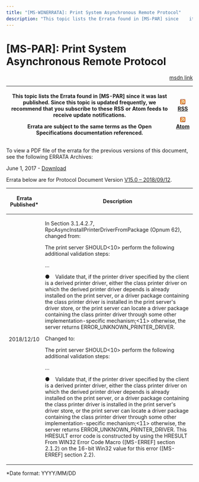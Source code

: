 ```yaml
---
title: "[MS-WINERRATA]: Print System Asynchronous Remote Protocol"
description: "This topic lists the Errata found in [MS-PAR] since    it was last published. Since this topic is updated frequently, we recommend    that you"
---
```


# [MS-PAR]: Print System Asynchronous Remote Protocol

<p align="right"><a href="https://msdn.microsoft.com/en-us/library/8f7f93d1-4527-4945-9e14-437f90e22149">msdn link</a></p>
<p> </p>

<table>
 <thead>
  <tr>
   <th>
   <p>This topic lists the Errata found in [MS-PAR] since
   it was last published. Since this topic is updated frequently, we recommend
   that you subscribe to these RSS or Atom feeds to receive update
   notifications.</p>
   <p>Errata are subject to the same terms as the
   Open Specifications documentation referenced.</p>
   </th>
   <th>
   <p><img id="Picture 310" src="ms-winerrata_files/image002.png"><a href="http://blogs.msdn.com/b/protocol_content_errata/rss.aspx">RSS</a> </p>
   <p><img id="Picture 309" src="ms-winerrata_files/image002.png"><a href="http://blogs.msdn.com/b/protocol_content_errata/atom.aspx">Atom</a> </p>
   <p> </p>
   </th>
  </tr>
 </thead>
</table>

<p>To view a PDF file of the errata for the previous versions
of this document, see the following ERRATA Archives:</p>

<p>June 1, 2017 - <a href="https://winprotocoldoc.blob.core.windows.net/productionwindowsarchives/MS-WINERRATA/%5bMS-WINERRATA%5d-170601.pdf">Download</a></p>

<p>Errata below are for Protocol Document Version <a href="https://msdn.microsoft.com/en-us/library/cc238080.aspx">V15.0 –
2018/09/12</a>.</p>

<table>
 <thead>
  <tr>
   <th>
   <p>Errata Published*</p>
   </th>
   <th>
   <p>Description</p>
   </th>
  </tr>
 </thead>
 <tr>
  <td>
  <p>2018/12/10</p>
  </td>
  <td>
  <p>In Section 3.1.4.2.7,
  RpcAsyncInstallPrinterDriverFromPackage (Opnum 62), changed from:</p>
  <p> </p>
  <p>The print server SHOULD&lt;10&gt; perform the
  following additional validation steps:</p>
  <p>…</p>
  <p>&#9679;    Validate that, if the printer driver
  specified by the client is a derived printer driver, either the class printer
  driver on which the derived printer driver depends is already installed on
  the print server, or a driver package containing the class printer driver is
  installed in the print server's driver store, or the print server can locate
  a driver package containing the class printer driver through some other
  implementation-specific mechanism;&lt;11&gt; otherwise, the server returns
  ERROR_UNKNOWN_PRINTER_DRIVER.</p>
  <p> </p>
  <p>Changed to:</p>
  <p> </p>
  <p>The print server SHOULD&lt;10&gt; perform the
  following additional validation steps:</p>
  <p>…</p>
  <p>&#9679;    Validate that, if the printer driver
  specified by the client is a derived printer driver, either the class printer
  driver on which the derived printer driver depends is already installed on
  the print server, or a driver package containing the class printer driver is
  installed in the print server's driver store, or the print server can locate
  a driver package containing the class printer driver through some other
  implementation-specific mechanism;&lt;11&gt; otherwise, the server returns
  ERROR_UNKNOWN_PRINTER_DRIVER. This HRESULT error code is constructed by using
  the HRESULT From WIN32 Error Code Macro ([MS-ERREF] section 2.1.2) on the
  16-bit Win32 value for this error ([MS-ERREF] section 2.2).</p>
  <p> </p>
  </td>
 </tr>
</table>

<p>*Date format: YYYY/MM/DD</p>


                